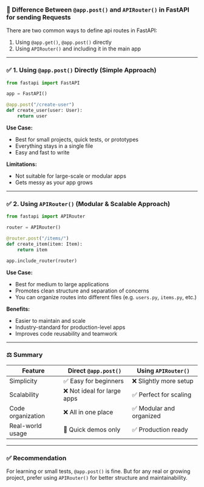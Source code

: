 ### 🔄 Difference Between `@app.post()` and `APIRouter()` in FastAPI for sending Requests

There are two common ways to define api routes in FastAPI:

1. Using `@app.get()`, `@app.post()` directly
2. Using `APIRouter()` and including it in the main app

---

### ✅ 1. Using `@app.post()` Directly (Simple Approach)

```python
from fastapi import FastAPI

app = FastAPI()

@app.post("/create-user")
def create_user(user: User):
    return user
```

**Use Case:**

- Best for small projects, quick tests, or prototypes
- Everything stays in a single file
- Easy and fast to write

**Limitations:**

- Not suitable for large-scale or modular apps
- Gets messy as your app grows

---

### ✅ 2. Using `APIRouter()` (Modular & Scalable Approach)

```python
from fastapi import APIRouter

router = APIRouter()

@router.post("/items/")
def create_item(item: Item):
    return item

app.include_router(router)
```

**Use Case:**

- Best for medium to large applications
- Promotes clean structure and separation of concerns
- You can organize routes into different files (e.g. `users.py`, `items.py`, etc.)

**Benefits:**

- Easier to maintain and scale
- Industry-standard for production-level apps
- Improves code reusability and teamwork

---

### ⚖️ Summary

| Feature           | Direct `@app.post()`        | Using `APIRouter()`      |
| ----------------- | --------------------------- | ------------------------ |
| Simplicity        | ✅ Easy for beginners       | ❌ Slightly more setup   |
| Scalability       | ❌ Not ideal for large apps | ✅ Perfect for scaling   |
| Code organization | ❌ All in one place         | ✅ Modular and organized |
| Real-world usage  | 🔸 Quick demos only         | ✅ Production ready      |

---

### ✅ Recommendation

For learning or small tests, `@app.post()` is fine.
But for any real or growing project, prefer using `APIRouter()` for better structure and maintainability.
